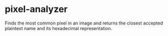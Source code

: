 # pixel-analyzer
Finds the most common pixel in an image and returns the closest accepted plaintext name and its hexadecimal representation.

